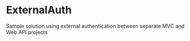 # ExternalAuth
Sample solution using external authentication between separate MVC and Web API projects
